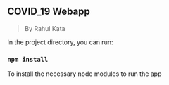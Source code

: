 COVID_19 Webapp
---

> By Rahul Kata

In the project directory, you can run:

### `npm install`

To install the necessary node modules to run the app
